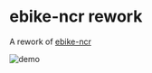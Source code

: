 # ebike-ncr rework

A rework of [ebike-ncr](https://github.com/Pipluppp/ebike-ncr)

![demo](https://github.com/user-attachments/assets/d74f62f1-bcd1-4d91-b415-8fcf0f799d16)
